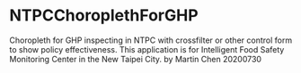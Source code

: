 # NTPCChoroplethForGHP
Choropleth for GHP inspecting in NTPC with crossfilter or other control form to show policy effectiveness.
This application is for Intelligent Food Safety Monitoring Center in the New Taipei City.
by Martin Chen 20200730
